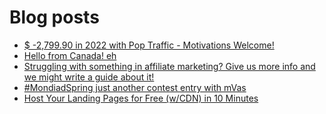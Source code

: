# Blog posts
<!-- BLOG-POST-LIST:START -->
- [$ -2,799.90 in 2022 with Pop Traffic - Motivations Welcome!](https://afflift.com/f/threads/2-799-90-in-2022-with-pop-traffic-motivations-welcome.9471/)
- [Hello from Canada! eh](https://afflift.com/f/threads/hello-from-canada-eh.10519/)
- [Struggling with something in affiliate marketing? Give us more info and we might write a guide about it!](https://afflift.com/f/threads/struggling-with-something-in-affiliate-marketing-give-us-more-info-and-we-might-write-a-guide-about-it.10464/)
- [#MondiadSpring just another contest entry with mVas](https://afflift.com/f/threads/mondiadspring-just-another-contest-entry-with-mvas.10470/)
- [Host Your Landing Pages for Free &lpar;w/CDN&rpar; in 10 Minutes](https://afflift.com/f/threads/host-your-landing-pages-for-free-w-cdn-in-10-minutes.7673/)
<!-- BLOG-POST-LIST:END -->
